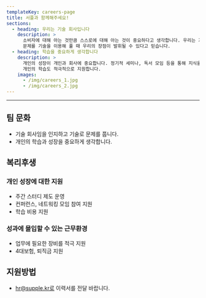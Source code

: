 ```yaml
---
templateKey: careers-page
title: 서플과 함께해주세요!
sections:
  - heading: 우리는 기술 회사입니다
    description: >
      소비자에 대해 아는 것만큼 스스로에 대해 아는 것이 중요하다고 생각합니다. 우리는 기술 회사이고
      문제를 기술을 이용해 풀 때 우리의 장점이 발휘될 수 있다고 믿습니다.
  - heading: 학습을 중요하게 생각합니다
    description: >
      개인의 성장이 개인과 회사에 중요합니다. 정기적 세미나, 독서 모임 등을 통해 지식을 함께 나누며
      개인의 학습도 적극적으로 지원합니다.
    images:
      - /img/careers_1.jpg
      - /img/careers_2.jpg
---
```


---

## 팀 문화

- 기술 회사임을 인지하고 기술로 문제를 풉니다.
- 개인의 학습과 성장을 중요하게 생각합니다.

## 복리후생

### 개인 성장에 대한 지원

- 주간 스터디 제도 운영
- 컨퍼런스, 네트워킹 모임 참여 지원
- 학습 비용 지원

### 성과에 몰입할 수 있는 근무환경

- 업무에 필요한 장비를 적극 지원
- 4대보험, 퇴직금 지원

## 지원방법

- hr@supple.kr로 이력서를 전달 바랍니다.
